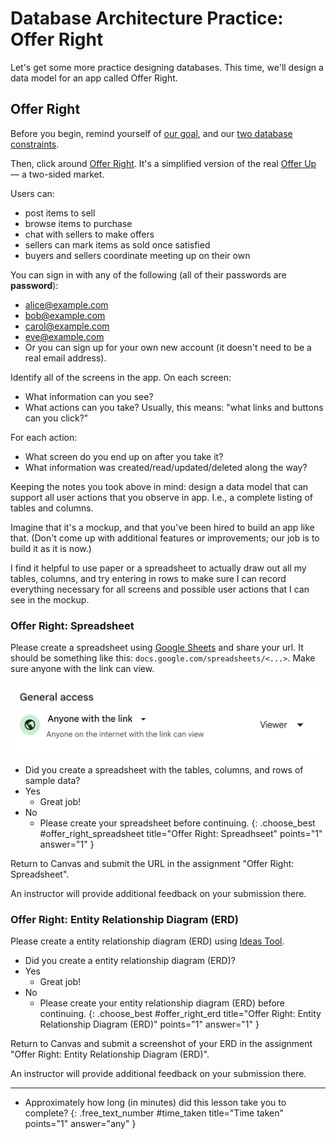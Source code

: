# Database Architecture Practice: Offer Right

Let's get some more practice designing databases. This time, we'll design a data model for an app called Offer Right.

## Offer Right

Before you begin, remind yourself of [our goal](https://learn.firstdraft.com/lessons/320-yap-database-architecture#our-goal), and our [two database constraints](https://learn.firstdraft.com/lessons/320-yap-database-architecture#database-design-constraint-one).

Then, click around [Offer Right](https://offer-right.matchthetarget.com/). It's a simplified version of the real [Offer Up](https://offerup.com/) — a two-sided market.

Users can:

- post items to sell
- browse items to purchase
- chat with sellers to make offers
- sellers can mark items as sold once satisfied
- buyers and sellers coordinate meeting up on their own

You can sign in with any of the following (all of their passwords are **password**):

- alice@example.com
- bob@example.com
- carol@example.com
- eve@example.com
- Or you can sign up for your own new account (it doesn't need to be a real email address).

Identify all of the screens in the app. On each screen:
- What information can you see?
- What actions can you take? Usually, this means: "what links and buttons can you click?"

For each action:
- What screen do you end up on after you take it?
- What information was created/read/updated/deleted along the way?

Keeping the notes you took above in mind: design a data model that can support all user actions that you observe in app. I.e., a complete listing of tables and columns.

Imagine that it's a mockup, and that you've been hired to build an app like that. (Don't come up with additional features or improvements; our job is to build it as it is now.)

I find it helpful to use paper or a spreadsheet to actually draw out all my tables, columns, and try entering in rows to make sure I can record everything necessary for all screens and possible user actions that I can see in the mockup.

### Offer Right: Spreadsheet

Please create a spreadsheet using [Google Sheets](https://sheets.google.com) and share your url. It should be something like this: `docs.google.com/spreadsheets/<...>`. Make sure anyone with the link can view.

![](assets/anyone-with-link.png)

- Did you create a spreadsheet with the tables, columns, and rows of sample data?
- Yes
  - Great job!
- No
  - Please create your spreadsheet before continuing.
{: .choose_best #offer_right_spreadsheet title="Offer Right: Spreadhseet" points="1" answer="1" }

<div class="alert alert-danger mt-2">

Return to Canvas and submit the URL in the assignment "Offer Right: Spreadsheet".

An instructor will provide additional feedback on your submission there.

</div>

### Offer Right: Entity Relationship Diagram (ERD)

Please create a entity relationship diagram (ERD) using [Ideas Tool](https://ideas.firstdraft.com).

- Did you create a entity relationship diagram (ERD)?
- Yes
  - Great job!
- No
  - Please create your entity relationship diagram (ERD) before continuing.
{: .choose_best #offer_right_erd title="Offer Right: Entity Relationship Diagram (ERD)" points="1" answer="1" }

<div class="alert alert-danger mt-2">

Return to Canvas and submit a screenshot of your ERD in the assignment "Offer Right: Entity Relationship Diagram (ERD)".

An instructor will provide additional feedback on your submission there.

</div>

---

- Approximately how long (in minutes) did this lesson take you to complete?
{: .free_text_number #time_taken title="Time taken" points="1" answer="any" }
